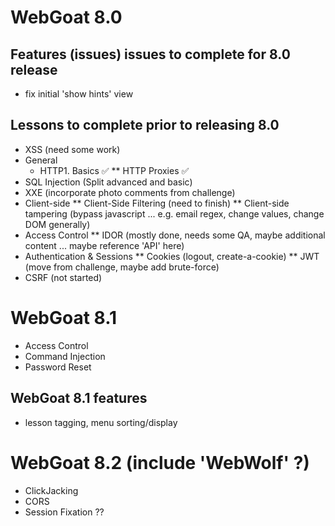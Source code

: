 # WebGoat 8.0

## Features (issues) issues to complete for 8.0 release
* fix initial 'show hints' view

## Lessons to complete prior to releasing 8.0

* XSS (need some work)
* General
  * HTTP1.  Basics ✅ 
** HTTP Proxies ✅ 
* SQL Injection (Split advanced and basic)
* XXE (incorporate photo comments from challenge)
* Client-side
** Client-Side Filtering (need to finish)
** Client-side tampering (bypass javascript ... e.g. email regex, change values, change DOM generally)
* Access Control
** IDOR (mostly done, needs some QA, maybe additional content ... maybe reference 'API' here)
* Authentication & Sessions
** Cookies (logout, create-a-cookie)
** JWT (move from challenge, maybe add brute-force)
* CSRF (not started)

# WebGoat 8.1
* Access Control
* Command Injection
* Password Reset

## WebGoat 8.1 features
* lesson tagging, menu sorting/display

# WebGoat 8.2 (include 'WebWolf' ?)
* ClickJacking
* CORS
* Session Fixation ??